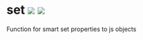 <h1>set <a target="_blank" href="https://travis-ci.org/borovin/set">
<img src="https://travis-ci.org/borovin/get.svg?branch=master"/></a> 
<a target="_blank" href="https://david-dm.org/borovin/set">
<img src="https://david-dm.org/borovin/set.svg"/>
</a>
</h1>

Function for smart set properties to js objects
